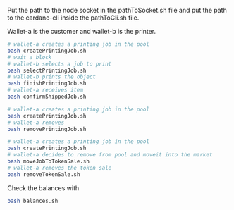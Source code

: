 Put the path to the node socket in the pathToSocket.sh file and put the path to the cardano-cli inside the pathToCli.sh file.

Wallet-a is the customer and wallet-b is the printer.

```bash
# wallet-a creates a printing job in the pool
bash createPrintingJob.sh
# wait a block
# wallet-b selects a job to print
bash selectPrintingJob.sh
# wallet-b prints the object
bash finishPrintingJob.sh
# wallet-a receives item
bash confirmShippedJob.sh
```

```bash
# wallet-a creates a printing job in the pool
bash createPrintingJob.sh
# wallet-a removes
bash removePrintingJob.sh
```

```bash
# wallet-a creates a printing job in the pool
bash createPrintingJob.sh
# wallet-a decides to remove from pool and moveit into the market
bash moveJobToTokenSale.sh
# wallet-a removes the token sale
bash removeTokenSale.sh
```

Check the balances with

```bash
bash balances.sh
```

